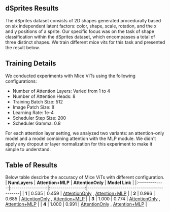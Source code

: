 ## dSprites Results
The dSprites dataset consists of 2D shapes generated procedurally based on six independent latent factors: color, shape, scale, rotation, and the x and y positions of a sprite. Our specific focus was on the task of shape classification within the dSprites dataset, which encompasses a total of three distinct shapes. We train different mice vits for this task and presented the result below.

## Training Details
We conducted experiments with Mice ViTs using the following configurations:

- Number of Attention Layers: Varied from 1 to 4
- Number of Attention Heads: 8
- Training Batch Size: 512
- Image Patch Size: 8
- Learning Rate: 1e-4
- Scheduler Step Size: 200
- Scheduler Gamma: 0.8

For each attention layer setting, we analyzed two variants: an attention-only model and a model combining attention with the MLP module. We didn't apply any dropout or layer normalization for this experiment to make it simple to understand.

## Table of Results
Below table descirbe the accuracy of Mice ViTs with different configuration.
| **NumLayers** | **Attention+MLP** | **AttentionOnly** | **Model Link**                              |
|:-------------:|:-----------------:|:-----------------:|--------------------------------------------|
| **1**         | 0.535             | 0.459             | [AttentionOnly](attention_only_model_link_1) , [Attention+MLP](attention_mlp_model_link_1) |
| **2**         | 0.996             | 0.685             | [AttentionOnly](attention_only_model_link_2) , [Attention+MLP](attention_mlp_model_link_2) |
| **3**         | 1.000             | 0.774             | [AttentionOnly](attention_only_model_link_3) , [Attention+MLP](attention_mlp_model_link_3) |
| **4**         | 1.000             | 0.991             | [AttentionOnly](attention_only_model_link_4) , [Attention+MLP](attention_mlp_model_link_4) |
